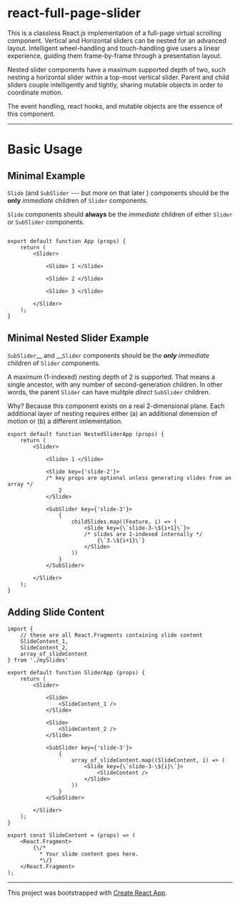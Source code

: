 # react-full-page-slider

This is a classless React.js implementation of a full-page virtual scrolling component. Vertical and Horizontal sliders can be nested for an advanced layout. Intelligent wheel-handling and touch-handling give users a linear experience, guiding them frame-by-frame through a presentation layout.

Nested slider components have a maximum supported depth of two, such nesting a horizontal slider within a top-most vertical slider. Parent and child sliders couple intelligently and tightly, sharing mutable objects in order to coordinate motion.

The event handling, react hooks, and mutable objects are the essence of this component.

-----------------------------------------------------------------------------------

# Basic Usage


## Minimal Example

`Slide` (and `SubSlider` --- but more on that later ) components should be the __only__ *immediate*  children of `Slider` components.

`Slide` components should __always__ be the *immediate* children of either `Slider` or `SubSlider` components.

```

export default function App (props) {
    return (
        <Slider>

            <Slide> 1 </Slide>

            <Slide> 2 </Slide>

            <Slide> 3 </Slide>

        </Slider>
    );
}
```


## Minimal Nested Slider Example


`SubSlider`__ and __`Slider` components should be the *__only__ immediate* children of `Slider` components.

A maximum (1-indexed) nesting depth of 2 is supported. That means a single ancestor, with any number of second-generation children. In other words, the parent `Slider` can have mulitple *direct* `SubSlider` children.

Why? Because this component exists on a real 2-dimensional plane. Each additional layer of nesting requires either (a) an additional dimension of motion or (b) a different imlementation.

```
export default function NestedSliderApp (props) {
    return (
        <Slider>

            <Slide> 1 </Slide>

            <Slide key={'slide-2'}>
            /* key props are optional unless generating slides from an array */
                2
            </Slide>

            <SubSlider key={'slide-3'}>
                {
                    childSlides.map((Feature, i) => (
                        <Slide key={\`slide-3-\${i+1}\`}>
                        /* slides are 1-indexed internally */
                            {\`3.\${i+1}\`}
                        </Slide>
                    ))
                }
            </SubSlider>

        </Slider>
    );
}
```


## Adding Slide Content


```
import {
    // these are all React.Fragments containing slide content
    SlideContent_1,
    SlideContent_2,
    array_of_slideContent
} from './mySlides'

export default function SliderApp (props) {
    return (
        <Slider>

            <Slide>
                <SlideContent_1 />
            </Slide>

            <Slide>
                <SlideContent_2 />
            </Slide>

            <SubSlider key={'slide-3'}>
                {
                    array_of_slideContent.map((SlideContent, i) => (
                        <Slide key={\`slide-3-\${i}\`}>
                            <SlideContent />
                        </Slide>
                    ))
                }
            </SubSlider>

        </Slider>
    );
}
```

```
export const SlideContent = (props) => (
    <React.Fragment>
        {\/*
          * Your slide content goes here.
          *\/}
    </React.Fragment>
);
```



-----------------------------------------------------------------------------------

This project was bootstrapped with [Create React App](https://github.com/facebook/create-react-app).
